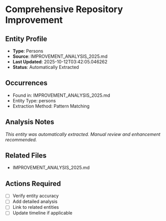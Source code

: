 # Comprehensive Repository Improvement

## Entity Profile
- **Type**: Persons
- **Source**: IMPROVEMENT_ANALYSIS_2025.md
- **Last Updated**: 2025-10-12T03:42:05.046262
- **Status**: Automatically Extracted

## Occurrences
- Found in: IMPROVEMENT_ANALYSIS_2025.md
- Entity Type: persons
- Extraction Method: Pattern Matching

## Analysis Notes
*This entity was automatically extracted. Manual review and enhancement recommended.*

## Related Files
- IMPROVEMENT_ANALYSIS_2025.md

## Actions Required
- [ ] Verify entity accuracy
- [ ] Add detailed analysis
- [ ] Link to related entities
- [ ] Update timeline if applicable
